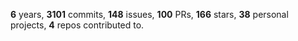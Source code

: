 **6** years, **3101** commits, **148** issues, **100** PRs, **166** stars, **38** personal projects, **4** repos contributed to.
